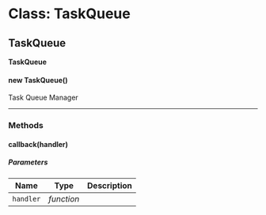 # Class: TaskQueue

## TaskQueue

**TaskQueue**

#### new TaskQueue()

Task Queue Manager

<!--

*Source:*
[helpers/TaskQueue.js](helpers/TaskQueue.js), [line 38](helpers/TaskQueue.js#L38)

-->

---------------

### Methods

#### callback(handler)

##### Parameters

|Name|Type|Description|
|----|----|-----------|
|`handler`|*function*||

<!--

*Source:*
[helpers/TaskQueue.js](helpers/TaskQueue.js), [line 114](helpers/TaskQueue.js#L114)

-->